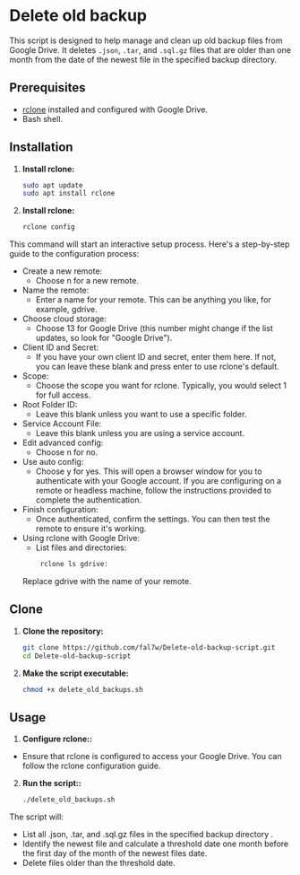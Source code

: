 # Delete old backup

This script is designed to help manage and clean up old backup files from Google Drive. It deletes `.json`, `.tar`, and `.sql.gz` files that are older than one month from the date of the newest file in the specified backup directory.

## Prerequisites

- [rclone](https://rclone.org/) installed and configured with Google Drive.
- Bash shell.

## Installation
1. **Install rclone:**
    ```bash
    sudo apt update
    sudo apt install rclone

1. **Install rclone:**
    ```bash
    rclone config

This command will start an interactive setup process. Here's a step-by-step guide to the configuration process:

- Create a new remote:
    - Choose n for a new remote.
- Name the remote:
    - Enter a name for your remote. This can be anything you like, for example, gdrive.
- Choose cloud storage:
    - Choose 13 for Google Drive (this number might change if the list updates, so look for "Google Drive").
- Client ID and Secret:
    - If you have your own client ID and secret, enter them here. If not, you can leave these blank and press enter to use rclone's default.
- Scope:
    - Choose the scope you want for rclone. Typically, you would select 1 for full access.
- Root Folder ID:
    - Leave this blank unless you want to use a specific folder.
- Service Account File:
    - Leave this blank unless you are using a service account.
- Edit advanced config:
    - Choose n for no.
- Use auto config:
    - Choose y for yes. This will open a browser window for you to authenticate with your Google account. If you are configuring on a remote or headless machine, follow the instructions provided to complete the authentication.
- Finish configuration:
    - Once authenticated, confirm the settings. You can then test the remote to ensure it's working.
- Using rclone with Google Drive:
    - List files and directories:
        ```bash
         rclone ls gdrive:
        
    Replace gdrive with the name of your remote.
         
## Clone

1. **Clone the repository:**
   ```bash
   git clone https://github.com/fal7w/Delete-old-backup-script.git
   cd Delete-old-backup-script

2. **Make the script executable:**
    ```bash
    chmod +x delete_old_backups.sh

## Usage
1. **Configure rclone::**
- Ensure that rclone is configured to access your Google Drive. You can follow the rclone configuration guide.

2. **Run the script::**
    ```bash
    ./delete_old_backups.sh

The script will:
- List all .json, .tar, and .sql.gz files in the specified backup directory .
- Identify the newest file and calculate a threshold date one month before the first day of the month of the newest files date.
- Delete files older than the threshold date.

